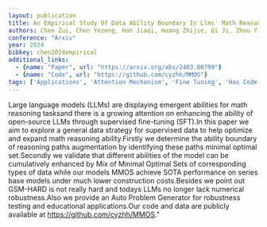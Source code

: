 ```yaml
---
layout: publication
title: An Empirical Study Of Data Ability Boundary In Llms' Math Reasoning
authors: Chen Zui, Chen Yezeng, Han Jiaqi, Huang Zhijie, Qi Ji, Zhou Yi
conference: "Arxiv"
year: 2024
bibkey: chen2024empirical
additional_links:
  - {name: "Paper", url: "https://arxiv.org/abs/2403.00799"}
  - {name: "Code", url: "https://github.com/cyzhh/MMOS"}
tags: ['Applications', 'Attention Mechanism', 'Fine Tuning', 'Has Code', 'Model Architecture', 'Pretraining Methods', 'Security', 'Training Techniques']
---
```

Large language models (LLMs) are displaying emergent abilities for math reasoning tasksand there is a growing attention on enhancing the ability of open-source LLMs through supervised fine-tuning (SFT).In this paper we aim to explore a general data strategy for supervised data to help optimize and expand math reasoning ability.Firstly we determine the ability boundary of reasoning paths augmentation by identifying these paths minimal optimal set.Secondly we validate that different abilities of the model can be cumulatively enhanced by Mix of Minimal Optimal Sets of corresponding types of data while our models MMOS achieve SOTA performance on series base models under much lower construction costs.Besides we point out GSM-HARD is not really hard and todays LLMs no longer lack numerical robustness.Also we provide an Auto Problem Generator for robustness testing and educational applications.Our code and data are publicly available at https://github.com/cyzhh/MMOS."
